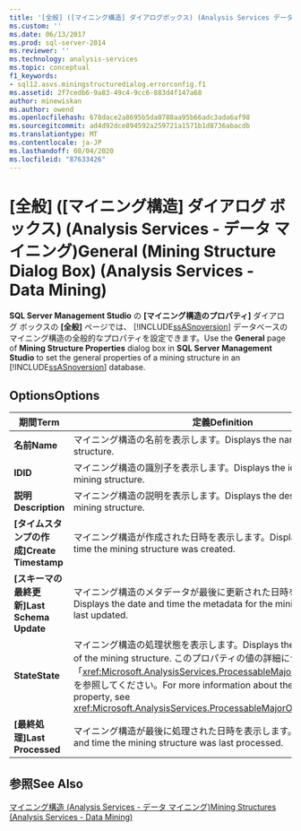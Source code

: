```yaml
---
title: '[全般] ([マイニング構造] ダイアログボックス) (Analysis Services データマイニング) |Microsoft Docs'
ms.custom: ''
ms.date: 06/13/2017
ms.prod: sql-server-2014
ms.reviewer: ''
ms.technology: analysis-services
ms.topic: conceptual
f1_keywords:
- sql12.asvs.miningstructuredialog.errorconfig.f1
ms.assetid: 2f7cedb6-9a83-49c4-9cc6-883d4f147a68
author: minewiskan
ms.author: owend
ms.openlocfilehash: 678dace2a8695b5da0788aa95b66adc3ada6af98
ms.sourcegitcommit: ad4d92dce894592a259721a1571b1d8736abacdb
ms.translationtype: MT
ms.contentlocale: ja-JP
ms.lasthandoff: 08/04/2020
ms.locfileid: "87633426"
---
```

# <a name="general-mining-structure-dialog-box-analysis-services---data-mining"></a><span data-ttu-id="0f636-102">[全般] ([マイニング構造] ダイアログ ボックス) (Analysis Services - データ マイニング)</span><span class="sxs-lookup"><span data-stu-id="0f636-102">General (Mining Structure Dialog Box) (Analysis Services - Data Mining)</span></span>
  <span data-ttu-id="0f636-103">**SQL Server Management Studio** の **[マイニング構造のプロパティ]** ダイアログ ボックスの **[全般]** ページでは、 [!INCLUDE[ssASnoversion](../includes/ssasnoversion-md.md)] データベースのマイニング構造の全般的なプロパティを設定できます。</span><span class="sxs-lookup"><span data-stu-id="0f636-103">Use the **General** page of **Mining Structure Properties** dialog box in **SQL Server Management Studio** to set the general properties of a mining structure in an [!INCLUDE[ssASnoversion](../includes/ssasnoversion-md.md)] database.</span></span>  
  
## <a name="options"></a><span data-ttu-id="0f636-104">Options</span><span class="sxs-lookup"><span data-stu-id="0f636-104">Options</span></span>  
  
|<span data-ttu-id="0f636-105">期間</span><span class="sxs-lookup"><span data-stu-id="0f636-105">Term</span></span>|<span data-ttu-id="0f636-106">定義</span><span class="sxs-lookup"><span data-stu-id="0f636-106">Definition</span></span>|  
|----------|----------------|  
|<span data-ttu-id="0f636-107">**名前**</span><span class="sxs-lookup"><span data-stu-id="0f636-107">**Name**</span></span>|<span data-ttu-id="0f636-108">マイニング構造の名前を表示します。</span><span class="sxs-lookup"><span data-stu-id="0f636-108">Displays the name of the mining structure.</span></span>|  
|<span data-ttu-id="0f636-109">**ID**</span><span class="sxs-lookup"><span data-stu-id="0f636-109">**ID**</span></span>|<span data-ttu-id="0f636-110">マイニング構造の識別子を表示します。</span><span class="sxs-lookup"><span data-stu-id="0f636-110">Displays the identifier of the mining structure.</span></span>|  
|<span data-ttu-id="0f636-111">**説明**</span><span class="sxs-lookup"><span data-stu-id="0f636-111">**Description**</span></span>|<span data-ttu-id="0f636-112">マイニング構造の説明を表示します。</span><span class="sxs-lookup"><span data-stu-id="0f636-112">Displays the description of the mining structure.</span></span>|  
|<span data-ttu-id="0f636-113">**[タイムスタンプの作成]**</span><span class="sxs-lookup"><span data-stu-id="0f636-113">**Create Timestamp**</span></span>|<span data-ttu-id="0f636-114">マイニング構造が作成された日時を表示します。</span><span class="sxs-lookup"><span data-stu-id="0f636-114">Displays the date and time the mining structure was created.</span></span>|  
|<span data-ttu-id="0f636-115">**[スキーマの最終更新]**</span><span class="sxs-lookup"><span data-stu-id="0f636-115">**Last Schema Update**</span></span>|<span data-ttu-id="0f636-116">マイニング構造のメタデータが最後に更新された日時を表示します。</span><span class="sxs-lookup"><span data-stu-id="0f636-116">Displays the date and time the metadata for the mining structure was last updated.</span></span>|  
|<span data-ttu-id="0f636-117">**State**</span><span class="sxs-lookup"><span data-stu-id="0f636-117">**State**</span></span>|<span data-ttu-id="0f636-118">マイニング構造の処理状態を表示します。</span><span class="sxs-lookup"><span data-stu-id="0f636-118">Displays the processing state of the mining structure.</span></span> <span data-ttu-id="0f636-119">このプロパティの値の詳細については、「<xref:Microsoft.AnalysisServices.ProcessableMajorObject.State%2A>」を参照してください。</span><span class="sxs-lookup"><span data-stu-id="0f636-119">For more information about the values for this property, see <xref:Microsoft.AnalysisServices.ProcessableMajorObject.State%2A>.</span></span>|  
|<span data-ttu-id="0f636-120">**[最終処理]**</span><span class="sxs-lookup"><span data-stu-id="0f636-120">**Last Processed**</span></span>|<span data-ttu-id="0f636-121">マイニング構造が最後に処理された日時を表示します。</span><span class="sxs-lookup"><span data-stu-id="0f636-121">Displays the date and time the mining structure was last processed.</span></span>|  
  
## <a name="see-also"></a><span data-ttu-id="0f636-122">参照</span><span class="sxs-lookup"><span data-stu-id="0f636-122">See Also</span></span>  
 [<span data-ttu-id="0f636-123">マイニング構造 (Analysis Services - データ マイニング)</span><span class="sxs-lookup"><span data-stu-id="0f636-123">Mining Structures &#40;Analysis Services - Data Mining&#41;</span></span>](data-mining/mining-structures-analysis-services-data-mining.md)  
  
  
